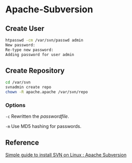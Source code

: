 # Apache-Subversion

## Create User

```sh
htpasswd -cm /var/svn/passwd admin
New password:
Re-type new password:
Adding password for user admin
```

## Create Repository

```sh
cd /var/svn
svnadmin create repo
chown -R apache.apache /var/svn/repo
```

### Options

`-c` Rewritten the *passwordfile*.

`-m` Use MD5 hashing for passwords.

## Reference

[Simple guide to install SVN on Linux : Apache Subversion](https://linuxtechlab.com/simple-guide-to-install-svn-on-linux-apache-subversion)